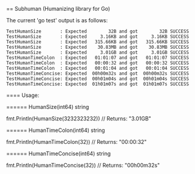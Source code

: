 == Subhuman (Humanizing library for Go)

The current 'go test' output is as follows:

	TestHumanSize       : Expected        32B and got        32B SUCCESS
	TestHumanSize       : Expected     3.16KB and got     3.16KB SUCCESS
	TestHumanSize       : Expected   315.66KB and got   315.66KB SUCCESS
	TestHumanSize       : Expected    30.83MB and got    30.83MB SUCCESS
	TestHumanSize       : Expected     3.01GB and got     3.01GB SUCCESS
	TestHumanTimeColon  : Expected   01:01:07 and got   01:01:07 SUCCESS
	TestHumanTimeColon  : Expected   00:00:32 and got   00:00:32 SUCCESS
	TestHumanTimeColon  : Expected   00:01:04 and got   00:01:04 SUCCESS
	TestHumanTimeConcise: Expected  00h00m32s and got  00h00m32s SUCCESS
	TestHumanTimeConcise: Expected  00h01m04s and got  00h01m04s SUCCESS
	TestHumanTimeConcise: Expected  01h01m07s and got  01h01m07s SUCCESS

==== Usage:

====== HumanSize(int64) string

fmt.Println(HumanSize(3232323232))
// Returns: "3.01GB"

====== HumanTimeColon(int64) string

fmt.Println(HumanTimeColon(32))
// Returns: "00:00:32"

====== HumanTimeConcise(int64) string

fmt.Println(HumanTimeConcise(32))
// Returns: "00h00m32s"

